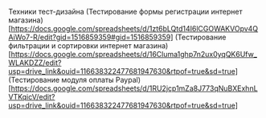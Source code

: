 Техники тест-дизайна
(Тестирование формы регистрации интернет магазина)
[https://docs.google.com/spreadsheets/d/1zt6bLQtd14I6lCGOWAKVOpv4QAiWo7-R/edit?gid=1516859359#gid=1516859359]
(Тестирование фильтрации и сортировки интернет магазина)
[https://docs.google.com/spreadsheets/d/16Cluma1ghp7n2ux0yqQK6Ufw_WLAKDZZ/edit?usp=drive_link&ouid=116638322477681947630&rtpof=true&sd=true]
(Тестирование модуля оплаты Paypal)
[https://docs.google.com/spreadsheets/d/1RU2jcp1mZa8J773qNuBXExhnLVTKqicV/edit?usp=drive_link&ouid=116638322477681947630&rtpof=true&sd=true]


